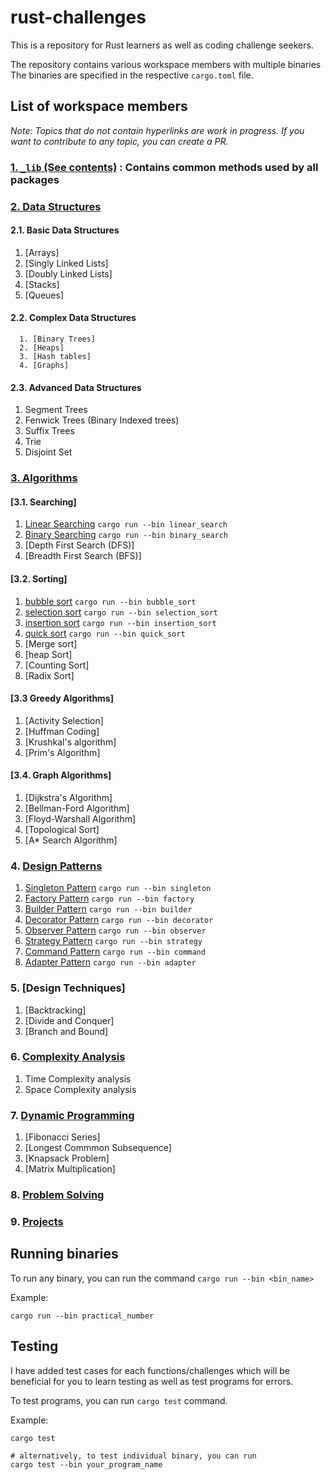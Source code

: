 # rust-challenges

This is a repository for Rust learners as well as coding challenge seekers.

The repository contains various workspace members with multiple binaries
The binaries are specified in the respective `cargo.toml` file.

## List of workspace members

_Note: Topics that do not contain hyperlinks are work in progress. If you want to contribute to any topic, you can create a PR._

### [1. `_lib` (See contents)](_lib/) : Contains common methods used by all packages

### [2. Data Structures](./data-structures/)

#### 2.1. **Basic Data Structures**

1. [Arrays]
2. [Singly Linked Lists]
3. [Doubly Linked Lists]
4. [Stacks]
5. [Queues]

#### 2.2. **Complex Data Structures**

      1. [Binary Trees]
      2. [Heaps]
      3. [Hash tables]
      4. [Graphs]

#### 2.3. **Advanced Data Structures**

1. Segment Trees
2. Fenwick Trees (Binary Indexed trees)
3. Suffix Trees
4. Trie
5. Disjoint Set

### [3. Algorithms](./algorithms/)

#### [3.1. Searching]

1. [Linear Searching](dsa/src/searching/linear_search.rs) `cargo run --bin linear_search`
2. [Binary Searching](dsa/src/searching/binary_search.rs) `cargo run --bin binary_search`
3. [Depth First Search (DFS)]
4. [Breadth First Search (BFS)]

#### [3.2. Sorting]

1. [bubble sort](dsa/src/sorting/bubble_sort.rs) `cargo run --bin bubble_sort`
2. [selection sort](dsa/src/sorting/selection_sort.rs) `cargo run --bin selection_sort`
3. [insertion sort](dsa/src/sorting/insertion_sort.rs) `cargo run --bin insertion_sort`
4. [quick sort](dsa/src/sorting/quick_sort.rs) `cargo run --bin quick_sort`
5. [Merge sort]
6. [heap Sort]
7. [Counting Sort]
8. [Radix Sort]

#### [3.3 Greedy Algorithms]

1. [Activity Selection]
2. [Huffman Coding]
3. [Krushkal's algorithm]
4. [Prim's Algorithm]

#### [3.4. Graph Algorithms]

1. [Dijkstra's Algorithm]
2. [Bellman-Ford Algorithm]
3. [Floyd-Warshall Algorithm]
4. [Topological Sort]
5. [A* Search Algorithm]

### 4. [Design Patterns](./design_patterns/)

1. [Singleton Pattern](design_patterns/src/singleton.rs) `cargo run --bin singleton`
2. [Factory Pattern](design_patterns/src/factory.rs) `cargo run --bin factory`
3. [Builder Pattern](design_patterns/src/builder.rs) `cargo run --bin builder`
4. [Decorator Pattern](design_patterns/src/decorator.rs) `cargo run --bin decorator`
5. [Observer Pattern](design_patterns/src/observer.rs) `cargo run --bin observer`
6. [Strategy Pattern](design_patterns/src/strategy.rs) `cargo run --bin strategy`
7. [Command Pattern](design_patterns/src/command.rs) `cargo run --bin command`
8. [Adapter Pattern](design_patterns/src/adapter.rs) `cargo run --bin adapter`

### 5. [Design Techniques]

1. [Backtracking]
2. [Divide and Conquer]
3. [Branch and Bound]

### 6. [Complexity Analysis](./complexity_analysis/)

1. Time Complexity analysis
2. Space Complexity analysis

### 7. [Dynamic Programming](./dynamic_programming/)

1. [Fibonacci Series]
2. [Longest Commmon Subsequence]
3. [Knapsack Problem]
4. [Matrix Multiplication]

### 8. [Problem Solving](./problem_solving/)

### 9. [Projects](./projects/)

## Running binaries

To run any binary, you can run the command `cargo run --bin <bin_name>`

Example:

```shell
cargo run --bin practical_number
```

## Testing

I have added test cases for each functions/challenges which will be beneficial
for you to learn testing as well as test programs for errors.

To test programs, you can run `cargo test` command.

Example:

```shell
cargo test

# alternatively, to test individual binary, you can run
cargo test --bin your_program_name
```
